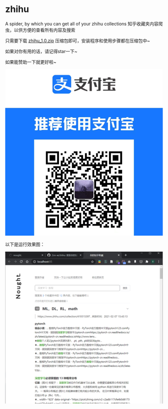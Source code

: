 # zhihu
A spider, by which you can get all of your zhihu collections
知乎收藏夹内容爬虫，以供方便的查看所有内容及搜索

只需要下载 [zhihu_1.0.zip](./zhihu_1.0.zip) 压缩包即可，安装程序和使用步骤都在压缩包中~

如果对你有用的话，请记得star一下~

如果能赞助一下就更好啦~

![alipay](./alipay.jpg)

以下是运行效果图：

![image](https://github.com/Zen-w/zhihu/blob/master/1.0/1.0%E7%89%88%E6%9C%AC.png?raw=true)
